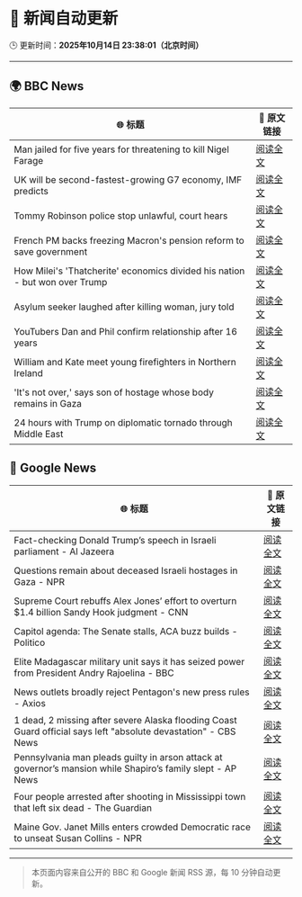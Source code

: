 # 🧠 新闻自动更新

🕒 更新时间：**2025年10月14日 23:38:01（北京时间）**

---

## 🌍 BBC News

| 🌐 标题 | 🔗 原文链接 |
|--------|-------------|
| Man jailed for five years for threatening to kill Nigel Farage | [阅读全文](https://www.bbc.com/news/articles/cj97lkmd23po?at_medium=RSS&at_campaign=rss) |
| UK will be second-fastest-growing G7 economy, IMF predicts | [阅读全文](https://www.bbc.com/news/articles/cn092p27xn0o?at_medium=RSS&at_campaign=rss) |
| Tommy Robinson police stop unlawful, court hears | [阅读全文](https://www.bbc.com/news/articles/c0rpwkp9xz2o?at_medium=RSS&at_campaign=rss) |
| French PM backs freezing Macron's pension reform to save government | [阅读全文](https://www.bbc.com/news/articles/crkldd02xg8o?at_medium=RSS&at_campaign=rss) |
| How Milei's 'Thatcherite' economics divided his nation - but won over Trump | [阅读全文](https://www.bbc.com/news/articles/c9865l8540eo?at_medium=RSS&at_campaign=rss) |
| Asylum seeker laughed after killing woman, jury told | [阅读全文](https://www.bbc.com/news/articles/cwy902djzv2o?at_medium=RSS&at_campaign=rss) |
| YouTubers Dan and Phil confirm relationship after 16 years | [阅读全文](https://www.bbc.com/news/articles/cd7r31p0eyyo?at_medium=RSS&at_campaign=rss) |
| William and Kate meet young firefighters in Northern Ireland | [阅读全文](https://www.bbc.com/news/articles/cp8yn808w8ro?at_medium=RSS&at_campaign=rss) |
| 'It's not over,' says son of hostage whose body remains in Gaza | [阅读全文](https://www.bbc.com/news/articles/c2056729058o?at_medium=RSS&at_campaign=rss) |
| 24 hours with Trump on diplomatic tornado through Middle East | [阅读全文](https://www.bbc.com/news/articles/c93xprvdy23o?at_medium=RSS&at_campaign=rss) |

## 📰 Google News

| 🌐 标题 | 🔗 原文链接 |
|--------|-------------|
| Fact-checking Donald Trump’s speech in Israeli parliament - Al Jazeera | [阅读全文](https://news.google.com/rss/articles/CBMinwFBVV95cUxPRlB2c0p0UF9JZWVqakpWdUZQN05zRWxrNE5NSFM2QWJtT3hfeDcwaEpHMTFPRGZ4SG5iWGVLcEtMeWJXdjU4Sm9IQXFXSVMtd3kzOG1JR0dQakNfLW5DUjRnb0dka2dhT0R3eDlNcGZ3RTZZVktuZ2c5SmtacnQxdHFpUWItcTNhc3N0aVhxaTBzQnl0dGpsbUhyMXJWMEXSAaQBQVVfeXFMT0ItamJrTEFKU2pNSzNxbWpsM29ZNGlpc3pkRjVmQ29tQk14NURJWDNGQW41aGNBdk5QMlBRMDBkSVFVR1VmMHZYS1FYTEN4M3hBNUo3UXFRc2Y4SG45VWJCSEpZWXNXZ3hjWVJXcGJvdTJYT2JaaXVxOERPTFhVYy00SDQ3Y3hWM01GUnk4Y282bkowb0pLWjNkV1dGZUJpOFhiQzM?oc=5) |
| Questions remain about deceased Israeli hostages in Gaza - NPR | [阅读全文](https://news.google.com/rss/articles/CBMifEFVX3lxTE5KRVNkSDZVM2Y0dmZMNGpNcFdkMl8wcjlJMVdjZ1Jsa1hZeG5kS190VDhqV1RvZWQtSmpTSkNJU3BESXRGazhscTZfNzlETmNYTzNuYl9TMWp6cDF1eWYwTUhwN2x5OWxxQUdqTnNMTXRhaXBBRzdUcXdCV0U?oc=5) |
| Supreme Court rebuffs Alex Jones’ effort to overturn $1.4 billion Sandy Hook judgment - CNN | [阅读全文](https://news.google.com/rss/articles/CBMigAFBVV95cUxNUFYwcDAyTWI1ci1idVdEVGp1QkNsbHlxT3NjOWNBSG5SMHBvYmdiTEVySVpERExEXzIwWEFFUzQ2RWFzLWNBVkd1S1hTNjhlMHJnM3gzNGMtZGRYT0tIVDZ1eEpCSW9WeWRGVjNTa3E0dkhtekgyenBmbEtDQWpzRg?oc=5) |
| Capitol agenda: The Senate stalls, ACA buzz builds - Politico | [阅读全文](https://news.google.com/rss/articles/CBMisgFBVV95cUxNV29PM1RZd0g3YkN0NE1FNHhkOEJNeTl4Y1NjeVliV3AzZnRxZmpZYXhUQ0FHSEhEdFBTdWo0bVQ2WXFOQ1Rzb1pZc2FPaEhVV0ZmcFVnZS1YUXhqNmVGcGNmc0NwbFdGU3pDRFVhVGJRdHVvQXdTU0lNek9iNF9ZalFOcVVBZnBiUVJqOXprZFJrTWdxbkJ4cnZ4bHNFc1BVN3lqRU1rdThTUGlTQzF4bXpB?oc=5) |
| Elite Madagascar military unit says it has seized power from President Andry Rajoelina - BBC | [阅读全文](https://news.google.com/rss/articles/CBMiVEFVX3lxTFBqdWx5ZXVHenM4NzZBZlg5TTdRMmtlYUVIbVVmb0FVeFk1MXNqZm8tUE5QZkxDZ2VrX3g5Wl9ob2kwaU9QRmJGaTdid09yR25LbC1NdA?oc=5) |
| News outlets broadly reject Pentagon's new press rules - Axios | [阅读全文](https://news.google.com/rss/articles/CBMilgFBVV95cUxQSTljWnBLV3c2aVFYNlJQVVhZZTVuMThsNWxrdXBiUS1xcjRmYS1ORm93Z2VZVUF5RzRYaWlidGdqV2RfdnBZRTl3N1gxclkzcXJyaVZfZEI1M0xjc3dQaDNfa0Z1OWVkVFJ2a2hnMDllSHB0QXM2UmVWMlV0TnV6OVlNbDJ5VUVYaEpZcDNhVmpIQTEyOFE?oc=5) |
| 1 dead, 2 missing after severe Alaska flooding Coast Guard official says left "absolute devastation" - CBS News | [阅读全文](https://news.google.com/rss/articles/CBMinwFBVV95cUxPWElyNFY3MXQtZUx6cTFWZ2VER3dRM2R6WlJhLWJ5WWNLMFZxU05fbkNVeHFQZzMxVUJ0X2dNODRFNGx6cHRhQkRXQkV1Q3BzWXdXeGlfU0VZMVQtcWtQdzRoVmhpNmlJenoyLUhDdlAza1hnQU1pbmZidkdwY0lMY0RiZEdZNF9RNlZKRWlFblJyWFcxb0hWN3pwLWtmQ3PSAaQBQVVfeXFMTVcyRmdCa1hkaTZNV21aM3Q0MmFWSW4wM2IxbHVXcmhRT1EtSGw3VTdEWmZOc1dJQTdnMl9IVUpzWlYxQXk3YzJ5S2hVWGF1S1o0TnRydE8ybmdWWl9DSm1kXzdKbnBqcm51VGtnVTREVVB0TFkwNlp0UDV3cUlxdzlKLXc4ZVh1VmlUaC1mV0dxdnROdm9YdVd4c09oRE1uWUFkU0Y?oc=5) |
| Pennsylvania man pleads guilty in arson attack at governor’s mansion while Shapiro’s family slept - AP News | [阅读全文](https://news.google.com/rss/articles/CBMiqwFBVV95cUxQSTZqaGdxYzliNndrTWQyUEptSG5Odk1iLU1sNFM0ZlJDRDIxU01PYnpKY3R4RXNtRVhQZVc0VTR3VzZpXzhCWHVhOHJyWWRQOGItMGFZSVE0WEZWRHItdHNFNW93cHg1VUExcWFrSDYwR3ROWEVyS3NWU2dOeUZpd1FYeWdETG1UU2NDdlNuTThNTzFyRmwtSzBjbGVDUm9XT1lkS1VaV2EzclE?oc=5) |
| Four people arrested after shooting in Mississippi town that left six dead - The Guardian | [阅读全文](https://news.google.com/rss/articles/CBMiiwFBVV95cUxObmN0dVk4R25VbWhlTFVCTktUSm5vQ2xLSVVIZVBWRmUwZHlqcXZMNFZyQWZnandlQlIzTnB1V0NsQXRUSkxVT2h6SlBQMHNISDRNZzYzb1pfZW1kX2V3Vl9nejRyYzhWay1CbGVXWnJ1MW92dlhNSWpOUnk0SmtzTThwMDFEWlVJVENF?oc=5) |
| Maine Gov. Janet Mills enters crowded Democratic race to unseat Susan Collins - NPR | [阅读全文](https://news.google.com/rss/articles/CBMiiwFBVV95cUxPdHRySHZTYXlaZGxMMkMwbHZPY0IxUWNSMEphVkc2MnBOOWtpT3c3QjM3R2ZjaVk3TkVmYjFpNHc0QXdvX05pSFRhekNkSmpuLXNtSTJPbkR5aFVpZkJvVkhrcmgyWnNBSUh3VXBtNXNLZUpYWEZPWWhRNEFMUWY3RXZRczVVTlFWQnFZ?oc=5) |

---
> 本页面内容来自公开的 BBC 和 Google 新闻 RSS 源，每 10 分钟自动更新。